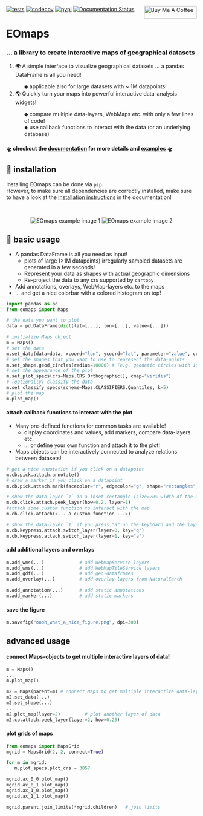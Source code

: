 [![tests](https://github.com/raphaelquast/EOmaps/actions/workflows/testMaps.yml/badge.svg?branch=master)](https://github.com/raphaelquast/EOmaps/actions/workflows/testMaps.yml)
[![codecov](https://codecov.io/gh/raphaelquast/EOmaps/branch/dev/graph/badge.svg?token=25M85P7MJG)](https://codecov.io/gh/raphaelquast/EOmaps)
[![pypi](https://img.shields.io/pypi/v/eomaps)](https://pypi.org/project/eomaps/)
[![Documentation Status](https://readthedocs.org/projects/eomaps/badge/?version=latest)](https://eomaps.readthedocs.io/en/latest/?badge=latest)
<a href="https://www.buymeacoffee.com/raphaelquast" target="_blank"><img src="https://www.buymeacoffee.com/assets/img/custom_images/yellow_img.png" alt="Buy Me A Coffee" align="right" style="height: 33px !important;width: 139px !important;" ></a>


# EOmaps

### ... a library to create interactive maps of geographical datasets

<ol type="none">
  <li>🌍 A simple interface to visualize geographical datasets ... a pandas DataFrame is all you need!</li>
  <ul type="none">
    <li>⬥ applicable also for large datasets with ~ 1M datapoints!  </li>
  </ul>
  <li>🌎 Quickly turn your maps into powerful interactive data-analysis widgets!</li>
  <ul type="none">
    <li>⬥ compare multiple data-layers, WebMaps etc. with only a few lines of code! </li>
    <li>⬥ use callback functions to interact with the data (or an underlying database) </li>
  </ul>
</ol>


#### 🛸 checkout the [documentation](https://eomaps.readthedocs.io/en/latest) for more details and [examples](https://eomaps.readthedocs.io/en/latest/EOmaps_examples.html) 🛸

## 🔨 installation

Installing EOmaps can be done via `pip`.  
However, to make sure all dependencies are correctly installed, make sure to have a look at the [installation instructions](https://eomaps.readthedocs.io/en/latest/general.html#installation) in the documentation!

<br/>

<p align="center">
<img src="https://github.com/raphaelquast/EOmaps/blob/dev/docs/_static/fig2.gif?raw=true" alt="EOmaps example image 1">
<img src="https://github.com/raphaelquast/EOmaps/blob/dev/docs/_static/fig6.gif?raw=true" alt="EOmaps example image 2">
</p>


## 🌳 basic usage
- A pandas DataFrame is all you need as input!
  - plots of large (>1M datapoints) irregularly sampled datasets are generated in a few seconds!
  - Represent your data as shapes with actual geographic dimensions
  - Re-project the data to any crs supported by `cartopy`
- Add annotations, overlays, WebMap-layers etc. to the maps
- ... and get a nice colorbar with a colored histogram on top!

```python
import pandas as pd
from eomaps import Maps

# the data you want to plot
data = pd.DataFrame(dict(lat=[...], lon=[...], value=[...]))

# initialize Maps object
m = Maps()
# set the data
m.set_data(data=data, xcoord="lon", ycoord="lat", parameter="value", crs=4326)
# set the shapes that you want to use to represent the data-points
m.set_shape.geod_circles(radius=10000) # (e.g. geodetic circles with 10km radius)
# set the appearance of the plot
m.set_plot_specs(crs=Maps.CRS.Orthographic(), cmap="viridis")
# (optionally) classify the data
m.set_classify_specs(scheme=Maps.CLASSIFIERS.Quantiles, k=5)
# plot the map
m.plot_map()
```
#### attach callback functions to interact with the plot

- Many pre-defined functions for common tasks are available!
  - display coordinates and values, add markers, compare data-layers etc.
  - ... or define your own function and attach it to the plot!
- Maps objects can be interactively connected to analyze relations between datasets!

```python
# get a nice annotation if you click on a datapoint
m.cb.pick.attach.annotate()
# draw a marker if you click on a datapoint
m.cb.pick.attach.mark(facecolor="r", edgecolor="g", shape="rectangles", radius=1, radius_crs=4326)

# show the data-layer `1` in a inset-rectangle (size=20% width of the axes) if you click on the map
m.cb.click.attach.peek_layer(how=0.2, layer=1)
#attach some custom function to interact with the map
m.cb.click.attach(<... a custom function ...>)

# show the data-layer `1` if you press "a" on the keyboard and the layer `0` if you press "q"
m.cb.keypress.attach.switch_layer(layer=0, key="q")
m.cb.keypress.attach.switch_layer(layer=1, key="a")
```
#### add additional layers and overlays
```python
m.add_wms(...)             # add WebMapService layers
m.add_wms(...)             # add WebMapTileService layers
m.add_gdf(...)             # add geo-dataframes
m.add_overlay(...)         # add overlay-layers from NaturalEarth

m.add_annotation(...)      # add static annotations
m.add_marker(...)          # add static markers
```
#### save the figure
```python
m.savefig("oooh_what_a_nice_figure.png", dpi=300)  
```
## advanced usage
#### connect Maps-objects to get multiple interactive layers of data!
```python
m = Maps()
...
m.plot_map()

m2 = Maps(parent=m) # connect Maps to get multiple interactive data-layers
m2.set_data(...)
m2.set_shape(...)
...
m2.plot_map(layer=2)         # plot another layer of data
m2.cb.attach.peek_layer(layer=2, how=0.25)
```
#### plot grids of maps
```python
from eomaps import MapsGrid
mgrid = MapsGrid(2, 2, connect=True)

for m in mgrid:
   m.plot_specs.plot_crs = 3857

mgrid.ax_0_0.plot_map()
mgrid.ax_0_1.plot_map()
mgrid.ax_1_0.plot_map()
mgrid.ax_1_1.plot_map()

mgrid.parent.join_limits(*mgrid.children)   # join limits
```
